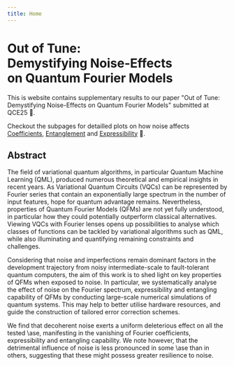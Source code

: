 ```yaml
---
title: Home
---
```

# Out of Tune: <br> Demystifying Noise-Effects <br> on Quantum Fourier Models

This is website contains supplementary results to our paper "Out of Tune: Demystifying Noise-Effects on Quantum Fourier Models" submitted at QCE25 :scroll:.

Checkout the subpages for detailled plots on how noise affects [Coefficients](coefficients.md), [Entanglement](entanglement.md) and [Expressibility](expressibility.md) :rocket:.

## Abstract

 The field of variational quantum algorithms, in particular Quantum Machine Learning (QML), produced numerous theoretical and empirical insights in recent years.
  As Variational Quantum Circuits (VQCs) can be represented by Fourier series that contain an exponentially large spectrum in the number of input features, hope for quantum advantage remains.
  Nevertheless, properties of Quantum Fourier Models (QFMs) are not yet fully understood, in particular how they could potentially outperform classical alternatives.
  Viewing VQCs with Fourier lenses opens up possibilities to analyse which classes of functions can be tackled by variational algorithms such as QML, while also illuminating and quantifying remaining constraints and challenges.

  Considering that noise and imperfections remain dominant factors in the development trajectory from noisy intermediate-scale to fault-tolerant quantum computers, the aim of this work is to shed light on key properties of QFMs when exposed to noise.
  In particular, we systematically analyse the effect of noise on the Fourier spectrum, expressibility and entangling capability of QFMs by conducting large-scale numerical simulations of quantum systems. This may help to better utilise hardware resources,  and guide the construction of tailored error correction schemes.

  We find that decoherent noise exerts a uniform deleterious effect on all the tested \ase, manifesting in the vanishing of Fourier coefficients, expressibility and entangling capability.
  We note however, that the detrimental influence of noise is less pronounced in some \ase than in others, suggesting that these might possess greater resilience to noise.